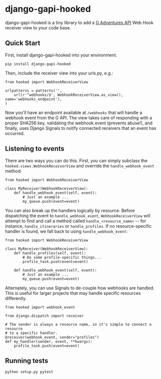 # django-gapi-hooked

django-gapi-hooked is a tiny library to add a [G Adventures API](https://developers.gadventures.com/) Web Hook receiver view to your code base.

## Quick Start

First, install django-gapi-hooked into your environment.

    pip install django-gapi-hooked

Then, include the receiver view into your urls.py, e.g.:

    from hooked import WebhookReceiverView

    urlpatterns = patterns('',
        url(r'^webhooks/$', WebhookReceiverView.as_view(), name='webhooks_endpoint'),
    )

Now you'll have an endpoint available at `/webhooks` that will handle a webhook
event from the G API. The view takes care of responding with a proper SHA256
key, validating the webhook event (prevents abuse!), and finally, uses Django
Signals to notify connected receivers that an event has occurred.

## Listening to events

There are two ways you can do this. First, you can simply subclass the
`hooked.views.WebhookReceiverView` and override the `handle_webhook_event`
method:

    from hooked import WebhookReceiverView

    class MyReceiver(WebhookReceiverView):
        def handle_webhook_event(self, event):
            # Just an example ...
            my_queue.push(event=event)

You can also break up the handlers logically by resource. Before dispatching
the event to `handle_webhook_event`, `WebhookReceiverView` will attempt to find
and call a method called `handle_<resource_name>` -- for instance,
`handle_itineraries` or `handle_profiles`. If no resource-specific handler is
found, we fall back to using `handle_webhook_event`:

    from hooked import WebhookReceiverView

    class MyReceiver(WebhookReceiverView):
        def handle_profiles(self, event):
            # Do some profile-specific things...
            profile_task.push(event=event)

        def handle_webhook_event(self, event):
            # Just an example ...
            my_queue.push(event=event)

Alternately, you can use Signals to de-couple how webhooks are handled. This is
useful for larger projects that may handle specific resources differently.

    from hooked import webhook_event

    from django.dispatch import receiver

    # The sender is always a resource name, so it's simple to connect a resource
    # to a specific handler.
    @receiver(webhook_event, sender="profiles")
    def my_handler(sender, event, **kwargs):
        profile_task.push(event=event)

## Running tests

    python setup.py pytest
